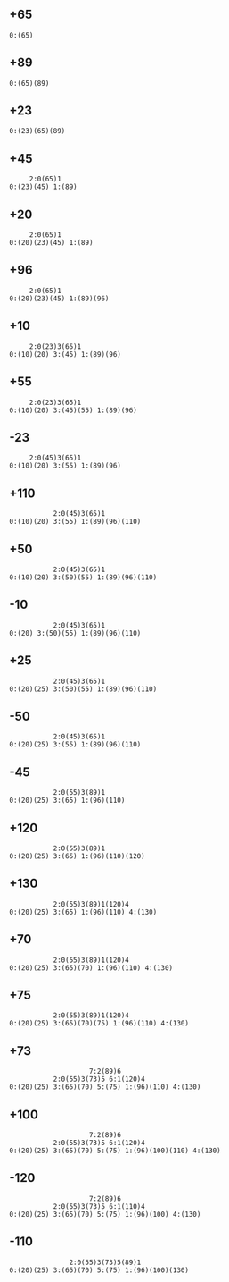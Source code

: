 ## +65
    0:(65)

## +89
    0:(65)(89)

## +23
    0:(23)(65)(89)

## +45
         2:0(65)1
    0:(23)(45) 1:(89)

## +20
         2:0(65)1
    0:(20)(23)(45) 1:(89)

## +96
         2:0(65)1
    0:(20)(23)(45) 1:(89)(96)

## +10
         2:0(23)3(65)1
    0:(10)(20) 3:(45) 1:(89)(96)

## +55
         2:0(23)3(65)1
    0:(10)(20) 3:(45)(55) 1:(89)(96)

## -23
         2:0(45)3(65)1
    0:(10)(20) 3:(55) 1:(89)(96)

## +110
               2:0(45)3(65)1
    0:(10)(20) 3:(55) 1:(89)(96)(110)

## +50
               2:0(45)3(65)1
    0:(10)(20) 3:(50)(55) 1:(89)(96)(110)

## -10
               2:0(45)3(65)1
    0:(20) 3:(50)(55) 1:(89)(96)(110)

## +25
               2:0(45)3(65)1
    0:(20)(25) 3:(50)(55) 1:(89)(96)(110)

## -50
               2:0(45)3(65)1
    0:(20)(25) 3:(55) 1:(89)(96)(110)

## -45
               2:0(55)3(89)1
    0:(20)(25) 3:(65) 1:(96)(110)

## +120
               2:0(55)3(89)1
    0:(20)(25) 3:(65) 1:(96)(110)(120)

## +130
               2:0(55)3(89)1(120)4
    0:(20)(25) 3:(65) 1:(96)(110) 4:(130)

## +70
               2:0(55)3(89)1(120)4
    0:(20)(25) 3:(65)(70) 1:(96)(110) 4:(130)

## +75
               2:0(55)3(89)1(120)4
    0:(20)(25) 3:(65)(70)(75) 1:(96)(110) 4:(130)

## +73
                        7:2(89)6
               2:0(55)3(73)5 6:1(120)4
    0:(20)(25) 3:(65)(70) 5:(75) 1:(96)(110) 4:(130)

## +100
                        7:2(89)6
               2:0(55)3(73)5 6:1(120)4
    0:(20)(25) 3:(65)(70) 5:(75) 1:(96)(100)(110) 4:(130)

## -120
                        7:2(89)6
               2:0(55)3(73)5 6:1(110)4
    0:(20)(25) 3:(65)(70) 5:(75) 1:(96)(100) 4:(130)

## -110
                   2:0(55)3(73)5(89)1
    0:(20)(25) 3:(65)(70) 5:(75) 1:(96)(100)(130)
